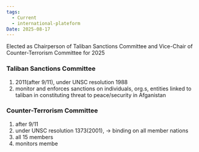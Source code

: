 ```yaml
---
tags:
  - Current
  - international-plateform
Date: 2025-08-17
---
```

Elected as Chairperson of Taliban Sanctions Committee and Vice-Chair of Counter-Terrorism Committee for 2025
### Taliban Sanctions Committee
1. 2011(after 9/11), under UNSC resolution 1988
2. monitor and enforces sanctions on individuals, org.s, entities linked to taliban in constituting threat to peace/security in Afganistan

### Counter-Terrorism Committee
1. after 9/11
2. under UNSC resolution 1373(2001), -> binding on all member nations
3. all 15 members
4. monitors membe